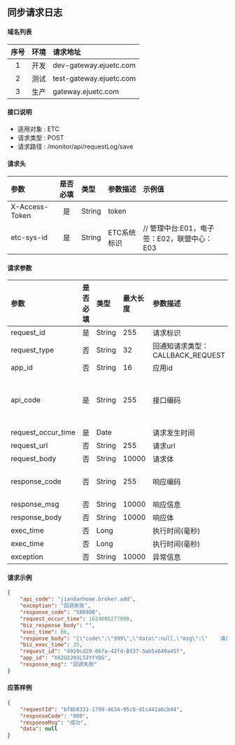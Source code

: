 ## 同步请求日志

#### 域名列表

| 序号  | 环境  | 请求地址           |
| :---: | :---: | :----------------- |
|   1   | 开发  | dev-gateway.ejuetc.com  |
|   2   | 测试  | test-gateway.ejuetc.com |
|   3   | 生产  | gateway.ejuetc.com  |

#### 接口说明
* 适用对象 : ETC
* 请求类型 : POST
* 请求路径 : /monitor/api/requestLog/save

#### 请求头
| 参数           | 是否必填 | 类型   | 参数描述    | 示例值                    |
| :------------- | :------: | :----- | :---------- | :------------------------ |
| X-Access-Token |    是    | String | token       |                           |
| etc-sys-id     |    是    | String | ETC系统标识   | // 管理中台:E01，电子签：E02，联盟中心：E03|


#### 请求参数
| 参数 | 是否必填 | 类型 | 最大长度 | 参数描述 | 示例值 |
|:----|:-------:|:-----|:-------|:--------|:------|
| request_id | 是 | String | 255 | 请求标识 |   |
| request_type | 否 | String | 32 | 回通知请求类型：CALLBACK_REQUEST|   |
| app_id | 否 | String | 16 | 应用id |   |
| api_code | 是 | String | 255 | 接口编码 |  回通知请求：<br>1、事件推送：callback.event.push <br> 2、接口回调：callback.api |
| request_occur_time | 是 | Date |  | 请求发生时间 |   |
| request_url | 否 | String |  255| 请求url|   |
| request_body | 否 | String |  10000| 请求体 |   |
| response_code | 否 | String |  255| 响应编码 | 1、回通知请求成功：000，失败：500900 |
| response_msg | 否 | String | 10000 | 响应信息 |   |
| response_body | 否 | String | 10000 | 响应体 |   |
| exec_time | 否 | Long |  | 执行时间(毫秒) |   |
| exec_time | 否 | Long |  | 执行时间(毫秒) |   |
| exception | 否 | String |  10000| 异常信息 |   |



#### 请求示例
```json
{
    "api_code": "jiandanhome.broker.add",
    "exception": "回调失败",
    "response_code": "500900",
    "request_occur_time": 1624605277000,
    "biz_response_body": "",
    "exec_time": 86,
    "response_body": "{\"code\":\"999\",\"data\":null,\"msg\":\"    请求超时\"}",
    "biz_exec_time": 35,
    "request_id": "4929cd29-86fa-42fd-8d37-3ab5a649a45f",
    "app_id": "XX2U2J93L52YYYDG",
    "response_msg": "回调失败"
}
```

#### 应答样例
```json
{
    "requestId": "bf8b8331-1799-4634-95c8-d1c441a6cb44",
    "responseCode": "000",
    "responseMsg": "成功",
    "data": null
}
```
